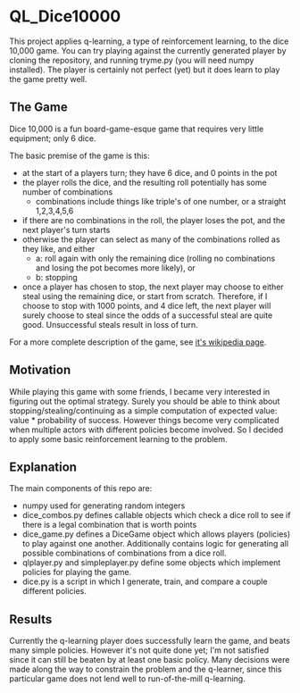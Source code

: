# QL_Dice10000

This project applies q-learning, a type of reinforcement learning, to the dice 10,000 game. You can try playing against the currently generated player by cloning the repository, and running tryme.py (you will need numpy installed). The player is certainly not perfect (yet) but it does learn to play the game pretty well.

## The Game

Dice 10,000 is a fun board-game-esque game that requires very little equipment; only 6 dice. 

The basic premise of the game is this: 

 - at the start of a players turn; they have 6 dice, and 0 points in the pot
 - the player rolls the dice, and the resulting roll potentially has some number of combinations
   - combinations include things like triple's of one number, or a straight 1,2,3,4,5,6
 - if there are no combinations in the roll, the player loses the pot, and the next player's turn starts
 - otherwise the player can select as many of the combinations rolled as they like, and either 
   - a: roll again with only the remaining dice (rolling no combinations and losing the pot becomes more likely), or
   - b: stopping
 - once a player has chosen to stop, the next player may choose to either steal using the remaining dice, or start from scratch. Therefore, if I choose to stop with 1000 points, and 4 dice left, the next player will surely choose to steal since the odds of a successful steal are quite good. Unsuccessful steals result in loss of turn.
  
For a more complete description of the game, see [it's wikipedia page](https://en.wikipedia.org/wiki/Dice_10000).

## Motivation

While playing this game with some friends, I became very interested in figuring out the optimal strategy. Surely you should be able to think about stopping/stealing/continuing as a simple computation of expected value: value * probability of success. However things become very complicated when multiple actors with different policies become involved. So I decided to apply some basic reinforcement learning to the problem.

## Explanation

The main components of this repo are:

 - numpy used for generating random integers
 - dice_combos.py defines callable objects which check a dice roll to see if there is a legal combination that is worth points
 - dice_game.py defines a DiceGame object which allows players (policies) to play against one another. Additionally contains logic for generating all possible combinations of combinations from a dice roll.
 - qlplayer.py and simpleplayer.py define some objects which implement policies for playing the game.
 - dice.py is a script in which I generate, train, and compare a couple different policies.
 
 ## Results
 
Currently the q-learning player does successfully learn the game, and beats many simple policies. However it's not quite done yet; I'm not satisfied since it can still be beaten by at least one basic policy. Many decisions were made along the way to constrain the problem and the q-learner, since this particular game does not lend well to run-of-the-mill q-learning.
